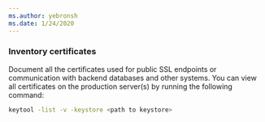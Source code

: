 ```yaml
---
ms.author: yebronsh
ms.date: 1/24/2020
---
```


### Inventory certificates

Document all the certificates used for public SSL endpoints or communication with backend databases and other systems. You can view all certificates on the production server(s) by running the following command:

```bash
keytool -list -v -keystore <path to keystore>
```
